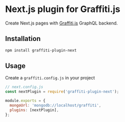 # Next.js plugin for Graffiti.js

Create Next.js pages with [Graffiti.js](https://github.com/yamalight/graffiti/) GraphQL backend.

## Installation

```sh
npm install graffiti-plugin-next
```

## Usage

Create a `graffiti.config.js` in your project

```js
// next.config.js
const nextPlugin = require('graffiti-plugin-next');

module.exports = {
  mongoUrl: 'mongodb://localhost/graffiti',
  plugins: [nextPlugin],
};
```
